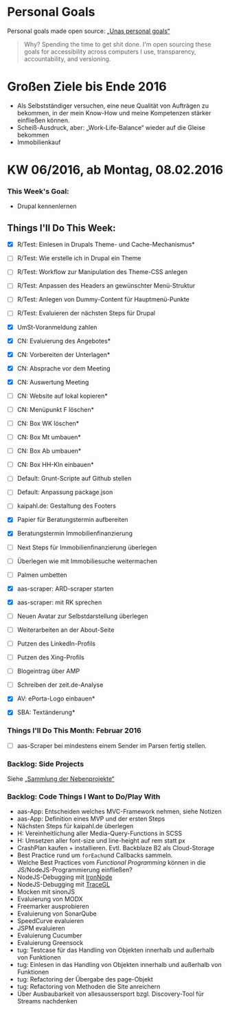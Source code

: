 Personal Goals
==============

Personal goals made open source: [„Unas personal goals“](http://una.im/personal-goals-guide/#=%81)
> Why? Spending the time to get shit done. I'm open sourcing these goals for accessibility across computers I use, transparency, accountability, and versioning.

# Großen Ziele bis Ende 2016
* Als Selbstständiger versuchen, eine neue Qualität von Aufträgen zu bekommen, in der mein Know-How und meine Kompetenzen stärker einfließen können.
* Scheiß-Ausdruck, aber: „Work-Life-Balance“ wieder auf die Gleise bekommen
* Immobilienkauf


# KW 06/2016, ab Montag, 08.02.2016


### This Week's Goal: 
* Drupal kennenlernen


## Things I'll Do This Week:
- [x] R/Test: Einlesen in Drupals Theme- und Cache-Mechanismus*
- [ ] R/Test: Wie erstelle ich in Drupal ein Theme
- [ ] R/Test: Workflow zur Manipulation des Theme-CSS anlegen
- [ ] R/Test: Anpassen des Headers an gewünschter Menü-Struktur
- [ ] R/Test: Anlegen von Dummy-Content für Hauptmenü-Punkte
- [ ] R/Test: Evaluieren der nächsten Steps für Drupal
- [x] UmSt-Voranmeldung zahlen
- [x] CN: Evaluierung des Angebotes*
- [x] CN: Vorbereiten der Unterlagen*
- [x] CN: Absprache vor dem Meeting
- [x] CN: Auswertung Meeting
- [ ] CN: Website auf lokal kopieren*
- [ ] CN: Menüpunkt F löschen*
- [ ] CN: Box WK löschen*
- [ ] CN: Box Mt umbauen*
- [ ] CN: Box Ab umbauen*
- [ ] CN: Box HH-Kln einbauen*
- [ ] Default: Grunt-Scripte auf Github stellen
- [ ] Default: Anpassung package.json
- [ ] kaipahl.de: Gestaltung des Footers
- [x] Papier für Beratungstermin aufbereiten
- [x] Beratungstermin Immobilienfinanzierung
- [ ] Next Steps für Immobilienfinanzierung überlegen
- [ ] Überlegen wie mit Immobiliesuche weitermachen
- [ ] Palmen umbetten
- [x] aas-scraper: ARD-scraper starten
- [x] aas-scraper: mit RK sprechen
- [ ] Neuen Avatar zur Selbstdarstellung überlegen
- [ ] Weiterarbeiten an der About-Seite
- [ ] Putzen des LinkedIn-Profils
- [ ] Putzen des Xing-Profils
- [ ] Blogeintrag über AMP
- [ ] Schreiben der zeit.de-Analyse
- [x] AV: ePorta-Logo einbauen*
- [x] SBA: Textänderung*


### Things I'll Do This Month: Februar 2016
- [ ] aas-Scraper bei mindestens einem Sender im Parsen fertig stellen.

### Backlog: Side Projects
Siehe [„Sammlung der Nebenprojekte“](~/Sites/dogfood-personal-goal/recources/pet-projects.md)


### Backlog: Code Things I Want to Do/Play With
* aas-App: Entscheiden welches MVC-Framework nehmen, siehe Notizen
* aas-App: Definition eines MVP und der ersten Steps
* Nächsten Steps für kaipahl.de überlegen
* H: Vereinheitlichung aller Media-Query-Functions in SCSS
* H: Umsetzen aller font-size und line-height auf rem statt px
* CrashPlan kaufen + installieren. Evtl. Backblaze B2 als Cloud-Storage
* Best Practice rund um `forEach`und Callbacks sammeln.
* Welche Best Practices vom _Functional Programming_ können in die JS/NodeJS-Programmierung einfließen?
* NodeJS-Debugging mit [IronNode](http://s-a.github.io/iron-node/)
* NodeJS-Debugging mit [TraceGL](https://github.com/traceglMPL/tracegl)
* Mocken mit sinonJS
* Evaluierung von MODX
* Freemarker ausprobieren
* Evaluierung von SonarQube
* SpeedCurve evaluieren
* JSPM evaluieren
* Evaluierung Cucumber
* Evaluierung Greensock
* tug: Testcase für das Handling von Objekten innerhalb und außerhalb von Funktionen
* tug: Einlesen in das Handling von Objekten innerhalb und außerhalb von Funktionen
* tug: Refactoring der Übergabe des page-Objekt
* tug: Refactoring von Methoden die Site anreichern
* Über Ausbaubarkeit von allesaussersport bzgl. Discovery-Tool für Streams nachdenken


